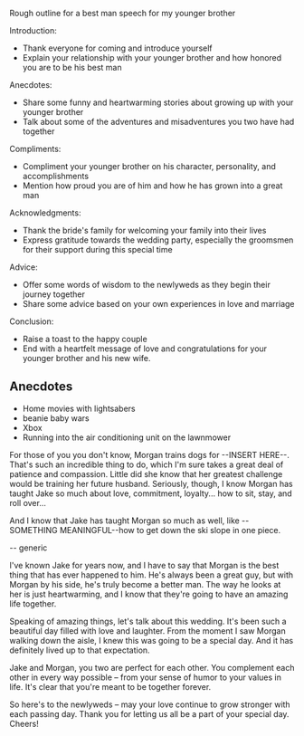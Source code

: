Rough outline for a best man speech for my younger brother

Introduction:
- Thank everyone for coming and introduce yourself
- Explain your relationship with your younger brother and how honored you are to be his best man

Anecdotes:
- Share some funny and heartwarming stories about growing up with your younger brother
- Talk about some of the adventures and misadventures you two have had together

Compliments:
- Compliment your younger brother on his character, personality, and accomplishments
- Mention how proud you are of him and how he has grown into a great man

Acknowledgments:
- Thank the bride's family for welcoming your family into their lives
- Express gratitude towards the wedding party, especially the groomsmen for their support during this special time

Advice:
- Offer some words of wisdom to the newlyweds as they begin their journey together
- Share some advice based on your own experiences in love and marriage

Conclusion:
- Raise a toast to the happy couple 
- End with a heartfelt message of love and congratulations for your younger brother and his new wife.


## Anecdotes

- Home movies with lightsabers
- beanie baby wars
- Xbox
- Running into the air conditioning unit on the lawnmower


For those of you you don't know, Morgan trains dogs for --INSERT HERE--. That's such an incredible thing to do, which I'm sure takes a great deal of patience and compassion. Little did she know that her greatest challenge would be training her future husband. Seriously, though, I know Morgan has taught Jake so much about love, commitment, loyalty... how to sit, stay, and roll over...

And I know that Jake has taught Morgan so much as well, like --SOMETHING MEANINGFUL--how to get down the ski slope in one piece.


-- generic

I've known Jake for years now, and I have to say that Morgan is the best thing that has ever happened to him. He's always been a great guy, but with Morgan by his side, he's truly become a better man. The way he looks at her is just heartwarming, and I know that they're going to have an amazing life together.

Speaking of amazing things, let's talk about this wedding. It's been such a beautiful day filled with love and laughter. From the moment I saw Morgan walking down the aisle, I knew this was going to be a special day. And it has definitely lived up to that expectation.

Jake and Morgan, you two are perfect for each other. You complement each other in every way possible – from your sense of humor to your values in life. It's clear that you're meant to be together forever.

So here's to the newlyweds – may your love continue to grow stronger with each passing day. Thank you for letting us all be a part of your special day. Cheers! 




